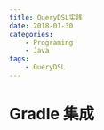 ```yaml
---
title: QueryDSL实践
date: 2018-01-30
categories:  
    - Programing
    - Java
tags:
	- QueryDSL
---
```


# Gradle 集成

# 
